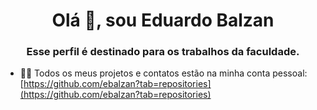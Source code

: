 <h1 align="center">Olá 👋, sou Eduardo Balzan</h1>
<h3 align="center">Esse perfil é destinado para os trabalhos da faculdade.</h3>

- 👨‍💻 Todos os meus projetos e contatos estão na minha conta pessoal: [https://github.com/ebalzan?tab=repositories](https://github.com/ebalzan?tab=repositories)
